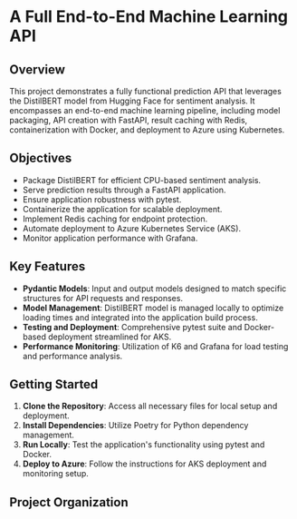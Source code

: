 # A Full End-to-End Machine Learning API

## Overview

This project demonstrates a fully functional prediction API that leverages the DistilBERT model from Hugging Face for sentiment analysis. It encompasses an end-to-end machine learning pipeline, including model packaging, API creation with FastAPI, result caching with Redis, containerization with Docker, and deployment to Azure using Kubernetes.

## Objectives

- Package DistilBERT for efficient CPU-based sentiment analysis.
- Serve prediction results through a FastAPI application.
- Ensure application robustness with pytest.
- Containerize the application for scalable deployment.
- Implement Redis caching for endpoint protection.
- Automate deployment to Azure Kubernetes Service (AKS).
- Monitor application performance with Grafana.

## Key Features

- **Pydantic Models**: Input and output models designed to match specific structures for API requests and responses.
- **Model Management**: DistilBERT model is managed locally to optimize loading times and integrated into the application build process.
- **Testing and Deployment**: Comprehensive pytest suite and Docker-based deployment streamlined for AKS.
- **Performance Monitoring**: Utilization of K6 and Grafana for load testing and performance analysis.

## Getting Started

1. **Clone the Repository**: Access all necessary files for local setup and deployment.
2. **Install Dependencies**: Utilize Poetry for Python dependency management.
3. **Run Locally**: Test the application's functionality using pytest and Docker.
4. **Deploy to Azure**: Follow the instructions for AKS deployment and monitoring setup.

## Project Organization
